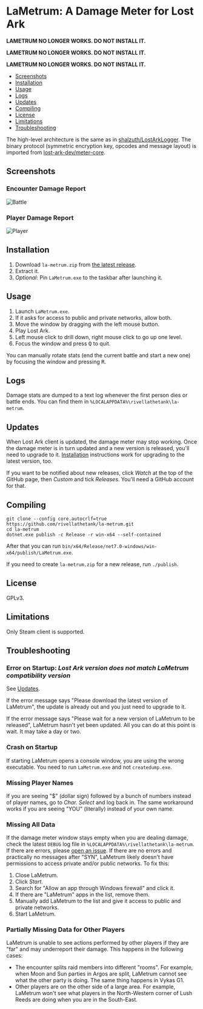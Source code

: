 # LaMetrum: A Damage Meter for Lost Ark

**LAMETRUM NO LONGER WORKS. DO NOT INSTALL IT.**

**LAMETRUM NO LONGER WORKS. DO NOT INSTALL IT.**

**LAMETRUM NO LONGER WORKS. DO NOT INSTALL IT.**

- [Screenshots](#screenshots)
- [Installation](#installation)
- [Usage](#usage)
- [Logs](#logs)
- [Updates](#updates)
- [Compiling](#compiling)
- [License](#license)
- [Limitations](#limitations)
- [Troubleshooting](#troubleshooting)

The high-level architecture is the same as in [shalzuth/LostArkLogger](
  https://github.com/shalzuth/LostArkLogger). The binary protocol (symmetric encryption key,
opcodes and message layout) is imported from [lost-ark-dev/meter-core](
  https://github.com/lost-ark-dev/meter-core).

## Screenshots

### Encounter Damage Report

![Battle](
  https://raw.githubusercontent.com/rivellathetank/la-metrum/master/Screenshots/battle.jpg)

### Player Damage Report

![Player](
  https://raw.githubusercontent.com/rivellathetank/la-metrum/master/Screenshots/player.jpg)

## Installation

1. Download `la-metrum.zip` from [the latest release](
     https://github.com/rivellathetank/la-metrum/releases/latest).
2. Extract it.
3. *Optional*: Pin `LaMetrum.exe` to the taskbar after launching it.

## Usage

1. Launch `LaMetrum.exe`.
2. If it asks for access to public and private networks, allow both.
3. Move the window by dragging with the left mouse button.
4. Play Lost Ark.
5. Left mouse click to drill down, right mouse click to go up one level.
6. Focus the window and press <kbd>Q</kbd> to quit.

You can manually rotate stats (end the current battle and start a new one) by
focusing the window and pressing <kbd>R</kbd>.

## Logs

Damage stats are dumped to a text log whenever the first person dies or battle ends. You can find
them in `%LOCALAPPDATA%\rivellathetank\la-metrum`.

## Updates

When Lost Ark client is updated, the damage meter may stop working. Once the damage meter is in turn
updated and a new version is released, you'll need to upgrade to it. [Installation](#installation)
instructions work for upgrading to the latest version, too.

If you want to be notified about new releases, click *Watch* at the top of the GitHub page, then
*Custom* and tick *Releases*. You'll need a GitHub account for that.

## Compiling

```shell
git clone --config core.autocrlf=true https://github.com/rivellathetank/la-metrum.git
cd la-metrum
dotnet.exe publish -c Release -r win-x64 --self-contained
```

After that you can run `bin/x64/Release/net7.0-windows/win-x64/publish/LaMetrum.exe`.

If you need to create `la-metrum.zip` for a new release, run `./publish`.

## License

GPLv3.

## Limitations

Only Steam client is supported.

## Troubleshooting

### Error on Startup: *Lost Ark version does not match LaMetrum compatibility version*

See [Updates](#updates).

If the error message says "Please download the latest version of LaMetrum", the update is already
out and you just need to upgrade to it.

If the error message says "Please wait for a new version of LaMetrum to be released", LaMetrum
hasn't yet been updated. All you can do at this point is wait. It may take a day or two.

### Crash on Startup

If starting LaMetrum opens a console window, you are using the wrong executable. You need to run
`LaMetrum.exe` and not `createdump.exe`.

### Missing Player Names

If you are seeing "$" (dollar sign) followed by a bunch of numbers instead of player names, go to
*Char. Select* and log back in. The same workaround works if you are seeing "YOU" (literally)
instead of your own name.

### Missing All Data

If the damage meter window stays empty when you are dealing damage, check the latest `DEBUG` log
file in `%LOCALAPPDATA%\rivellathetank\la-metrum`. If there are errors, please
[open an issue](https://github.com/rivellathetank/la-metrum/issues). If there are no errors and
practically no messages after "SYN", LaMetrum likely doesn't have permissions to access private
and/or public networks. To fix this:

1. Close LaMetrum.
2. Click *Start*.
3. Search for "Allow an app through Windows firewall" and click it.
4. If there are "LaMetrum" apps in the list, remove them.
5. Manually add LaMetrum to the list and give it access to public and private networks.
6. Start LaMetrum.

### Partially Missing Data for Other Players

LaMetrum is unable to see actions performed by other players if they are "far" and may
underreport their damage. This happens in the following cases:

- The encounter splits raid members into different "rooms". For example, when Moon and Sun parties
  in Argos are split, LaMetrum cannot see what the other party is doing. The same thing happens in
  Vykas G1.
- Other players are on the other side of a large area. For example, LaMetrum won't see what
  players in the North-Western corner of Lush Reeds are doing when you are in the South-East.
